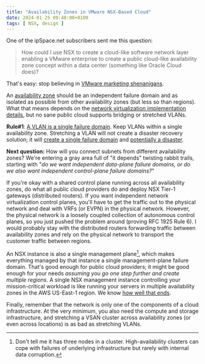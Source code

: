 ```yaml
---
title: "Availability Zones in VMware NSX-Based Cloud"
date: 2024-01-25 09:48:00+0100
tags: [ NSX, design ]
---
```

One of the ipSpace.net subscribers sent me this question:

>  How could I use NSX to create a cloud-like software network layer enabling a VMware enterprise to create a public cloud-like availability zone concept within a data center (something like Oracle Cloud does)?

That's easy: stop believing in [VMware marketing shenanigans](https://blog.ipspace.net/2020/09/disaster-recovery-vendor-marketing.html).
<!--more-->
An [availability zone](https://blog.ipspace.net/2021/02/public-cloud-regions-availability-zones.html) should be an independent failure domain and as isolated as possible from other availability zones (but less so than regions). What that means depends on the [network virtualization implementation details](https://blog.ipspace.net/2021/02/vpc-subnets-aws-azure-gcp.html), but no sane public cloud supports bridging or stretched VLANs.

**Rule#1**: [A VLAN is a single failure domain](https://blog.ipspace.net/2012/05/layer-2-network-is-single-failure.html). Keep VLANs within a single availability zone. Stretching a VLAN will not create a disaster recovery solution; it will [create a single failure domain](https://blog.ipspace.net/2019/12/disaster-recover-and-failure-domains.html) and [potentially a disaster](https://blog.ipspace.net/2013/01/long-distance-vmotion-stretched-ha.html).

**Next question:** How will you connect subnets from different availability zones? We're entering a gray area full of "it depends" twisting rabbit trails, starting with "_do we want independent data-plane failure domains, or do we also want independent control-plane failure domains?_"

If you're okay with a shared control plane running across all availability zones, do what all public cloud providers do and deploy NSX Tier-1 gateways (distributed routers). If you want independent network virtualization control planes, you'll have to get the traffic out to the physical network and deal with VRFs (or EVPN) in the physical network. However, the physical network is a loosely coupled collection of autonomous control planes, so you just pushed the problem around (proving RFC 1925 Rule 6). I would probably stay with the distributed routers forwarding traffic between availability zones and rely on the physical network to transport the customer traffic between regions.

An NSX instance is also a single management plane[^NC], which makes everything managed by that instance a single management-plane failure domain. That's good enough for public cloud providers; it might be good enough for your needs *assuming you go one step further and create multiple regions*. A single NSX management instance controlling your mission-critical workload is like running your servers in multiple availability zones in the AWS US-East-1 region. We know [how well that ends](https://aws.amazon.com/message/65648/).

Finally, remember that the network is only one of the components of a cloud infrastructure. At the very minimum, you also need the compute and storage infrastructure, and stretching a VSAN cluster across availability zones (or even across locations) is as bad as stretching VLANs.

[^NC]: Don't tell me it has three nodes in a cluster. High-availability clusters can cope with failures of underlying infrastructure but rarely with internal data corruption.